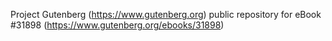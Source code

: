 Project Gutenberg (https://www.gutenberg.org) public repository for eBook #31898 (https://www.gutenberg.org/ebooks/31898)
